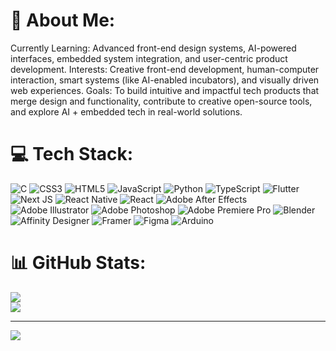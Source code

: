 # 💫 About Me:
Currently Learning: Advanced front-end design systems, AI-powered interfaces, embedded system integration, and user-centric product development.
Interests: Creative front-end development, human-computer interaction, smart systems (like AI-enabled incubators), and visually driven web experiences.
Goals: To build intuitive and impactful tech products that merge design and functionality, contribute to creative open-source tools, and explore AI + embedded tech in real-world solutions.

# 💻 Tech Stack:
![C](https://img.shields.io/badge/c-%2300599C.svg?style=flat&logo=c&logoColor=white) ![CSS3](https://img.shields.io/badge/css3-%231572B6.svg?style=flat&logo=css3&logoColor=white) ![HTML5](https://img.shields.io/badge/html5-%23E34F26.svg?style=flat&logo=html5&logoColor=white) ![JavaScript](https://img.shields.io/badge/javascript-%23323330.svg?style=flat&logo=javascript&logoColor=%23F7DF1E) ![Python](https://img.shields.io/badge/python-3670A0?style=flat&logo=python&logoColor=ffdd54) ![TypeScript](https://img.shields.io/badge/typescript-%23007ACC.svg?style=flat&logo=typescript&logoColor=white) ![Flutter](https://img.shields.io/badge/Flutter-%2302569B.svg?style=flat&logo=Flutter&logoColor=white) ![Next JS](https://img.shields.io/badge/Next-black?style=flat&logo=next.js&logoColor=white) ![React Native](https://img.shields.io/badge/react_native-%2320232a.svg?style=flat&logo=react&logoColor=%2361DAFB) ![React](https://img.shields.io/badge/react-%2320232a.svg?style=flat&logo=react&logoColor=%2361DAFB)  ![Adobe After Effects](https://img.shields.io/badge/Adobe%20After%20Effects-9999FF.svg?style=flat&logo=Adobe%20After%20Effects&logoColor=white) ![Adobe Illustrator](https://img.shields.io/badge/adobe%20illustrator-%23FF9A00.svg?style=flat&logo=adobe%20illustrator&logoColor=white)  ![Adobe Photoshop](https://img.shields.io/badge/adobe%20photoshop-%2331A8FF.svg?style=flat&logo=adobe%20photoshop&logoColor=white) ![Adobe Premiere Pro](https://img.shields.io/badge/Adobe%20Premiere%20Pro-9999FF.svg?style=flat&logo=Adobe%20Premiere%20Pro&logoColor=white) ![Blender](https://img.shields.io/badge/blender-%23F5792A.svg?style=flat&logo=blender&logoColor=white) ![Affinity Designer](https://img.shields.io/badge/affinity%20desginer-%231B72BE.svg?style=flat&logo=affinity-designer&logoColor=white) ![Framer](https://img.shields.io/badge/Framer-black?style=flat&logo=framer&logoColor=blue) ![Figma](https://img.shields.io/badge/figma-%23F24E1E.svg?style=flat&logo=figma&logoColor=white) ![Arduino](https://img.shields.io/badge/-Arduino-00979D?style=flat&logo=Arduino&logoColor=white)
# 📊 GitHub Stats:
![](https://nirzak-streak-stats.vercel.app/?user=4meesh&theme=dark&hide_border=false)<br/>
![](https://github-readme-stats.vercel.app/api/top-langs/?username=4meesh&theme=dark&hide_border=false&include_all_commits=true&count_private=false&layout=compact)

---
[![](https://visitcount.itsvg.in/api?id=4meesh&icon=0&color=13)](https://visitcount.itsvg.in)

